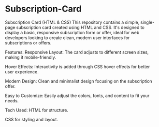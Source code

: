 # Subscription-Card

Subscription Card (HTML & CSS)
This repository contains a simple, single-page subscription card created using HTML and CSS. It's designed to display a basic, responsive subscription form or offer, ideal for web developers looking to create clean, modern user interfaces for subscriptions or offers.

Features:
Responsive Layout: The card adjusts to different screen sizes, making it mobile-friendly.

Hover Effects: Interactivity is added through CSS hover effects for better user experience.

Modern Design: Clean and minimalist design focusing on the subscription offer.

Easy to Customize: Easily adjust the colors, fonts, and content to fit your needs.

Tech Used:
HTML for structure.

CSS for styling and layout.
